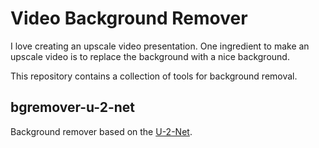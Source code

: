 # Video Background Remover

I love creating an upscale video presentation. One ingredient to make an upscale video is to replace the background with a nice background.

This repository contains a collection of tools for background removal.

## bgremover-u-2-net

Background remover based on the [U-2-Net](https://github.com/xuebinqin/U-2-Net).


